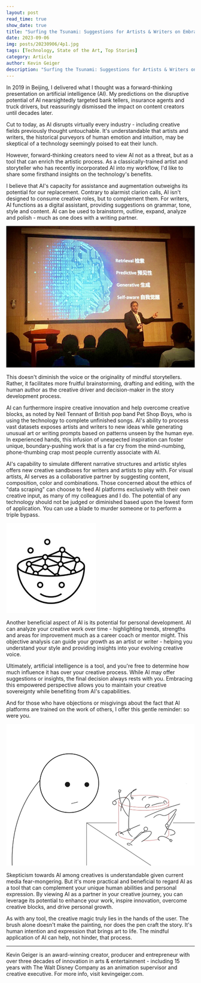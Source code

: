 ```yaml
---
layout: post
read_time: true
show_date: true
title: "Surfing the Tsunami: Suggestions for Artists & Writers on Embracing AI"
date: 2023-09-06
img: posts/20230906/4p1.jpg
tags: [Technology, State of the Art, Top Stories]
category: Article
author: Kevin Geiger
description: "Surfing the Tsunami: Suggestions for Artists & Writers on Embracing AI"
---
```

In 2019 in Beijing, I delivered what I thought was a forward-thinking presentation on artificial intelligence (AI). My predictions on the disruptive potential of AI nearsightedly targeted bank tellers, insurance agents and truck drivers, but reassuringly dismissed the impact on content creators until decades later.

Cut to today, as AI disrupts virtually every industry - including creative fields previously thought untouchable. It's understandable that artists and writers, the historical purveyors of human emotion and intuition, may be skeptical of a technology seemingly poised to eat their lunch.

However, forward-thinking creators need to view AI not as a threat, but as a tool that can enrich the artistic process. As a classically-trained artist and storyteller who has recently incorporated AI into my workflow, I'd like to share some firsthand insights on the technology's benefits.

I believe that AI's capacity for assistance and augmentation outweighs its potential for our replacement. Contrary to alarmist clarion calls, AI isn't designed to consume creative roles, but to complement them. For writers, AI functions as a digital assistant, providing suggestions on grammar, tone, style and content. AI can be used to brainstorm, outline, expand, analyze and polish - much as one does with a writing partner.

![image](./assets/img/posts/20230906/4p1.jpg)

This doesn't diminish the voice or the originality of mindful storytellers. Rather, it facilitates more fruitful brainstorming, drafting and editing, with the human author as the creative driver and decision-maker in the story development process.

AI can furthermore inspire creative innovation and help overcome creative blocks, as noted by Neil Tennant of British pop band Pet Shop Boys, who is using the technology to complete unfinished songs. AI's ability to process vast datasets exposes artists and writers to new ideas while generating unusual art or writing prompts based on patterns unseen by the human eye. In experienced hands, this infusion of unexpected inspiration can foster unique, boundary-pushing work that is a far cry from the mind-numbing, phone-thumbing crap most people currently associate with AI.

AI's capability to simulate different narrative structures and artistic styles offers new creative sandboxes for writers and artists to play with. For visual artists, AI serves as a collaborative partner by suggesting content, composition, color and combinations. Those concerned about the ethics of "data scraping" can choose to feed AI platforms exclusively with their own creative input, as many of my colleagues and I do. The potential of any technology should not be judged or diminished based upon the lowest form of application. You can use a blade to murder someone or to perform a triple bypass.

![image](./assets/img/posts/20230906/4p2.jpg) 

Another beneficial aspect of AI is its potential for personal development. AI can analyze your creative work over time - highlighting trends, strengths and areas for improvement much as a career coach or mentor might. This objective analysis can guide your growth as an artist or writer - helping you understand your style and providing insights into your evolving creative voice.

Ultimately, artificial intelligence is a tool, and you're free to determine how much influence it has over your creative process. While AI may offer suggestions or insights, the final decision always rests with you. Embracing this empowered perspective allows you to maintain your creative sovereignty while benefiting from AI's capabilities.

And for those who have objections or misgivings about the fact that AI platforms are trained on the work of others, I offer this gentle reminder: so were you.

![image](./assets/img/posts/20230906/4p3.jpg) 

Skepticism towards AI among creatives is understandable given current media fear-mongering. But it's more practical and beneficial to regard AI as a tool that can complement your unique human abilities and personal expression. By viewing AI as a partner in your creative journey, you can leverage its potential to enhance your work, inspire innovation, overcome creative blocks, and drive personal growth.

As with any tool, the creative magic truly lies in the hands of the user. The brush alone doesn't make the painting, nor does the pen craft the story. It's human intention and expression that brings art to life. The mindful application of AI can help, not hinder, that process.

---

Kevin Geiger is an award-winning creator, producer and entrepreneur with over three decades of innovation in arts & entertainment - including 15 years with The Walt Disney Company as an animation supervisor and creative executive. For more info, visit kevingeiger.com.